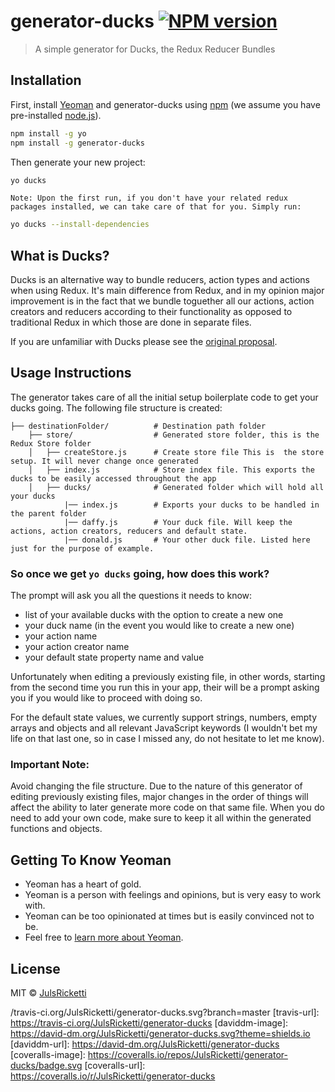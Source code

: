 # generator-ducks [![NPM version][npm-image]][npm-url]
> A simple generator for Ducks, the Redux Reducer Bundles

## Installation

First, install [Yeoman](http://yeoman.io) and generator-ducks using [npm](https://www.npmjs.com/) (we assume you have pre-installed [node.js](https://nodejs.org/)).

```bash
npm install -g yo
npm install -g generator-ducks
```

Then generate your new project:

```bash
yo ducks
```

`Note: Upon the first run, if you don't have your related redux packages installed, we can take care of that for you. Simply run:`

```bash
yo ducks --install-dependencies
```
## What is Ducks?

Ducks is an alternative way to bundle reducers, action types and actions when using Redux.
It's main difference from Redux, and in my opinion major improvement is in the fact that we bundle toguether all our actions, action creators and reducers according to their functionality as opposed to traditional Redux in which those are done in separate files.

If you are unfamiliar with Ducks please see the [original proposal](https://github.com/erikras/ducks-modular-redux).

## Usage Instructions  

The generator takes care of all the initial setup boilerplate code to get your ducks going.
The following file structure is created:

```
├── destinationFolder/          # Destination path folder
    ├── store/                  # Generated store folder, this is the Redux Store folder
    │   ├── createStore.js      # Create store file This is  the store setup. It will never change once generated
    │   ├── index.js            # Store index file. This exports the ducks to be easily accessed throughout the app 
    │   ├── ducks/              # Generated folder which will hold all your ducks
            |── index.js        # Exports your ducks to be handled in the parent folder
            |── daffy.js        # Your duck file. Will keep the actions, action creators, reducers and default state.
            |── donald.js       # Your other duck file. Listed here just for the purpose of example.
```

### So once we get `yo ducks` going, how does this work?

The prompt will ask you all the questions it needs to know:
- list of your available ducks with the option to create a new one
- your duck name (in the event you would like to create a new one)
- your action name
- your action creator name
- your default state property name and value

Unfortunately when editing a previously existing file, in other words, starting from the second time you run this in your app, their will be a prompt asking you if you would like to proceed with doing so.

For the default state values, we currently support strings, numbers, empty arrays and objects and all relevant JavaScript keywords (I wouldn't bet my life on that last one, so in case I missed any, do not hesitate to let me know).

### Important Note:

Avoid changing the file structure. Due to the nature of this generator of editing previously existing files, major changes in the order of things will affect the ability to later generate more code on that same file. When you do need to add your own code, make sure to keep it all within the generated functions and objects.

## Getting To Know Yeoman

 * Yeoman has a heart of gold.
 * Yeoman is a person with feelings and opinions, but is very easy to work with.
 * Yeoman can be too opinionated at times but is easily convinced not to be.
 * Feel free to [learn more about Yeoman](http://yeoman.io/).

## License

MIT © [JulsRicketti](https://github.com/julsricketti)

[npm-image]: https://badge.fury.io/js/generator-ducks.svg
[npm-url]: https://npmjs.org/package/generator-ducks
[travis-image]: https:/
/travis-ci.org/JulsRicketti/generator-ducks.svg?branch=master
[travis-url]: https://travis-ci.org/JulsRicketti/generator-ducks
[daviddm-image]: https://david-dm.org/JulsRicketti/generator-ducks.svg?theme=shields.io
[daviddm-url]: https://david-dm.org/JulsRicketti/generator-ducks
[coveralls-image]: https://coveralls.io/repos/JulsRicketti/generator-ducks/badge.svg
[coveralls-url]: https://coveralls.io/r/JulsRicketti/generator-ducks
